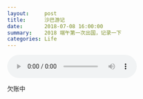 ```yaml
---
layout:     post
title:      沙巴游记
date:       2018-07-08 16:00:00
summary:    2018 端午第一次出国，记录一下
categories: Life
---
```



<audio controls preload loop>
	<source src="https://gw.alipayobjects.com/os/rmsportal/tZojPiRiuFsOilZAnIWw.mp3" type="audio/mpeg">
</audio>

欠账中
